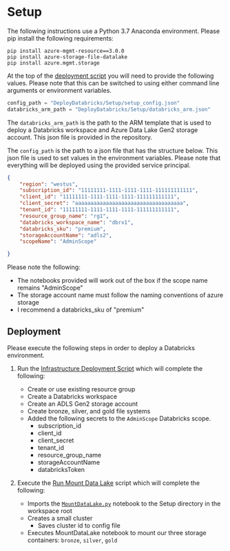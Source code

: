 # Setup

The following instructions use a Python 3.7 Anaconda environment. Please pip install the following requirements:
```
pip install azure-mgmt-resource==3.0.0
pip install azure-storage-file-datalake
pip install azure.mgmt.storage
```


At the top of the [deployment script](InfrastructureDeploy.py) you will need to provide the following values. Please note that this can be switched to using either command line arguments or environment variables. 
```python
config_path = "DeployDatabricks/Setup/setup_config.json"
databricks_arm_path = "DeployDatabricks/Setup/databricks_arm.json"
```

The `databricks_arm_path` is the path to the ARM template that is used to deploy a Databricks workspace and Azure Data Lake Gen2 storage account. This json file is provided in the repository. 


The `config_path` is the path to a json file that has the structure below. This json file is used to set values in the environment variables. Please note that everything will be deployed using the provided service principal. 
```json
{
    "region": "westus",
    "subscription_id": "11111111-1111-1111-1111-111111111111",
    "client_id": "11111111-1111-1111-1111-111111111111", 
    "client_secret": "aaaaaaaaaaaaaaaaaaaaaaaaaaaaaaaaaaa", 
    "tenant_id": "11111111-1111-1111-1111-111111111111",
    "resource_group_name": "rg1",
    "databricks_workspace_name": "dbrx1",
    "databricks_sku": "premium", 
    "storageAccountName": "adls2", 
    "scopeName": "AdminScope" 

}
```
Please note the following:
- The notebooks provided will work out of the box if the scope name remains "AdminScope"
- The storage account name must follow the naming conventions of azure storage
- I recommend a databricks_sku of "premium" 



## Deployment

Please execute the following steps in order to deploy a Databricks environment. 

1. Run the [Infrastructure Deployment Script](InfrastructureDeploy.py) which will complete the following:
    - Create or use existing resource group
    - Create a Databricks workspace
    - Create an ADLS Gen2 storage account
    - Create bronze, silver, and gold file systems
    - Added the following secrets to the `AdminScope` Databricks scope.
        - subscription_id 
        - client_id 
        - client_secret 
        - tenant_id 
        - resource_group_name 
        - storageAccountName 
        - databricksToken

1. Execute the [Run Mount Data Lake](RunMountDataLake.py) script which will complete the following:
    - Imports the [`MountDataLake.py`](MountDataLake.py) notebook to the Setup directory in the workspace root
    - Creates a small cluster
        - Saves cluster id to config file
    - Executes MountDataLake notebook to mount our three storage containers: `bronze`, `silver`, `gold`

